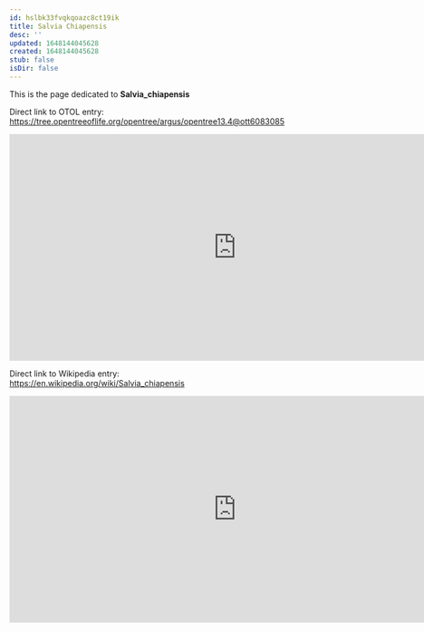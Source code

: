 ```yaml
---
id: hslbk33fvqkqoazc8ct19ik
title: Salvia Chiapensis
desc: ''
updated: 1648144045628
created: 1648144045628
stub: false
isDir: false
---
```

This is the page dedicated to **Salvia_chiapensis**


Direct link to OTOL entry: https://tree.opentreeoflife.org/opentree/argus/opentree13.4@ott6083085



<html>
    <body>
    <iframe src="https://tree.opentreeoflife.org/opentree/argus/opentree13.4@ott6083085"
    width="800" height="400" frameborder="0" allowfullscreen> </iframe>
    </body>
</html>
    


Direct link to Wikipedia entry: https://en.wikipedia.org/wiki/Salvia_chiapensis



<html>
    <body>
    <iframe src="https://en.wikipedia.org/wiki/Salvia_chiapensis"
    width="800" height="400" frameborder="0" allowfullscreen> </iframe>
    </body>
</html>
    
